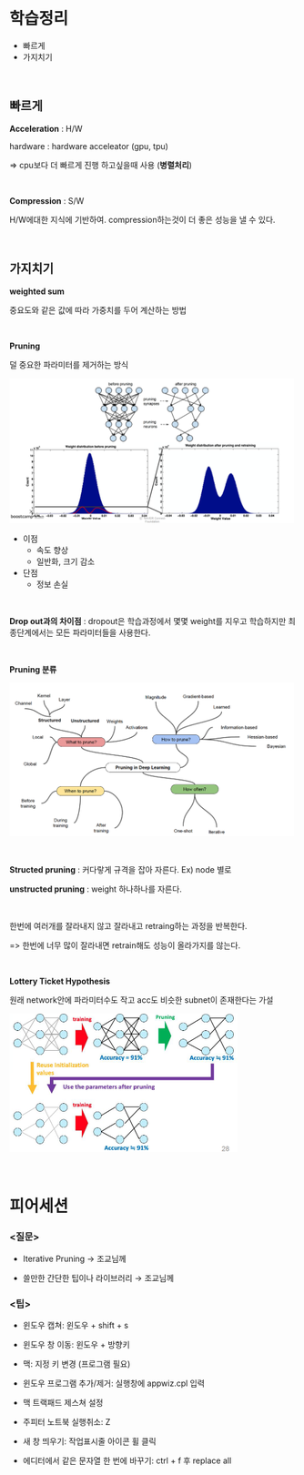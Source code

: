 

# 학습정리

- 빠르게
- 가지치기

​           

## 빠르게

**Acceleration** : H/W

hardware : hardware acceleator (gpu, tpu)

=> cpu보다 더 빠르게 진행 하고싶을때 사용 (**병렬처리**)

​     

**Compression** : S/W

H/W에대한 지식에 기반하여. compression하는것이 더 좋은 성능을 낼 수 있다.

​          

## 가지치기

**weighted sum**

중요도와 같은 값에 따라 가중치를 두어 계산하는 방법

​          

**Pruning**

덜 중요한 파라미터를 제거하는 방식

<img src="./image/pruning.png" width="500"/>

- 이점
  - 속도 향상
  - 일반화, 크기 감소
- 단점
  - 정보 손실

​          

**Drop out과의 차이점** : dropout은 학습과정에서 몇몇 weight를 지우고 학습하지만 최종단계에서는 모든 파라미터들을 사용한다.

​         

**Pruning 분류**

<img src="./image/kind.png" width="500"/>

​        

**Structed pruning** : 커다랗게 규격을 잡아 자른다. Ex) node 별로

**unstructed pruning** : weight 하나하나를 자른다.

​       

한번에 여러개를 잘라내지 않고 잘라내고 retraing하는 과정을 반복한다.

=> 한번에 너무 많이 잘라내면 retrain해도 성능이 올라가지를 않는다.

​       

**Lottery Ticket Hypothesis**

원래 network안에 파라미터수도 작고 acc도 비슷한 subnet이 존재한다는 가설

<img src="./image/lottery.png" width="400"/>

​           

# 피어세션

### <질문>

- Iterative Pruning → 조교님께

- 쓸만한 간단한 팁이나 라이브러리 → 조교님께

### <팁>

- 윈도우 캡쳐: 윈도우 + shift + s

- 윈도우 창 이동: 윈도우 + 방향키

- 맥: 지정 키 변경 (프로그램 필요)

-  윈도우 프로그램 추가/제거: 실행창에 appwiz.cpl 입력

- 맥 트랙패드 제스쳐 설정

- 주피터 노트북 실행취소: Z

- 새 창 띄우기: 작업표시줄 아이콘 휠 클릭

- 에디터에서 같은 문자열 한 번에 바꾸기: ctrl + f 후 replace all

​        

​       